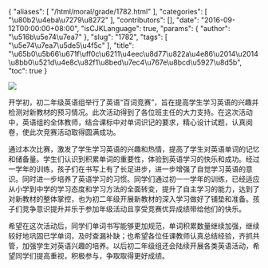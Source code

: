 {
    "aliases": [
        "/html/moral/grade/1782.html"
    ],
    "categories": [
        "\u80b2\u4eba\u7279\u8272"
    ],
    "contributors": [],
    "date": "2016-09-12T00:00:00+08:00",
    "isCJKLanguage": true,
    "params": {
        "author": "\u516b\u5e74\u7ea7"
    },
    "slug": "1782",
    "tags": [
        "\u5e74\u7ea7\u5de5\u4f5c"
    ],
    "title": "\u65b0\u5b66\u671f\uff0c\u6211\u4eec\u8d77\u822a\u4e86\u2014\u2014\u8bb0\u521d\u4e8c\u82f1\u8bed\u7ec4\u767e\u8bcd\u5927\u8d5b",
    "toc": true
}

![](https://cdn.tfls.online/mirror/full/0761c8bfc6ff75d26fdb1600dc76bcb1e99c3373.jpg)







开学初，初二年级英语组举行了英语“百词竞赛”，旨在提高学生学习英语的兴趣并检测对新教材的预习情况。此次活动得到了各位班主任的大力支持。在这次活动中，英语组的全体教师，结合课标中对单词识记的要求，精心设计试题，认真阅卷，使此次竞赛活动取得圆满成功。




通过本次比赛，激发了学生学习英语的兴趣和热情，提高了学生对英语单词的记忆和储备量。学生们认识到积累单词的重要性，体验到英语学习的快乐和成功。经过一学年的训练，孩子们在书写上有了长足进步，进一步增强了自觉学习英语的意识。同时进一步培养了英语学习的习惯。同学们通过初一一学年的训练，已经适应从小学到中学的学习态度和学习方法的全面转变，提升了自主学习的能力，达到了对新教材的整体掌控，也为初二年级开展新教材的深入学习做好了铺垫和准备。孩子们竞争意识提升并乐于参加年级活动且享受竞赛优异成绩带给他们的快乐。




希望在这次活动后，同学们单词书写能够更加规范，单词积累数量继续加强，继续较好地巩固已学单词，及时查漏补缺；也希望各位任课教师认真总结经验，齐抓共管，加强学生对英语兴趣的培养。以后初二年级组还会陆续开展各类英语活动，希望同学们提高重视，积极参与，争取取得更好成绩。



